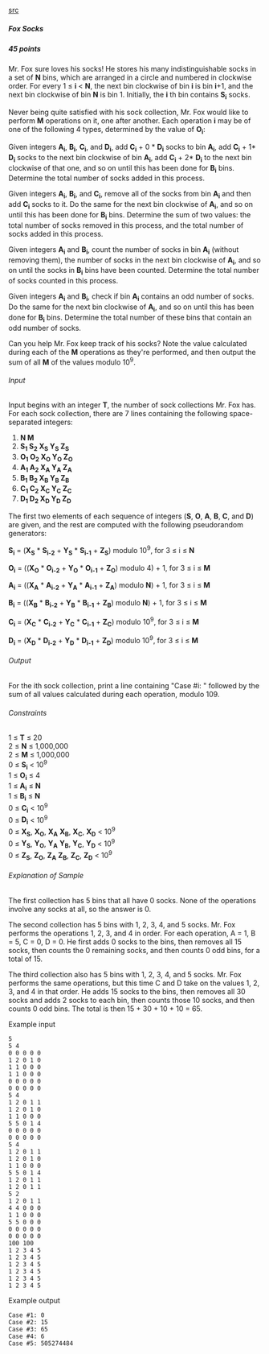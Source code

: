 [src](https://www.facebook.com/hackercup/problems.php?pid=1521672018093383&round=323882677799153)

##### Fox Socks

##### 45 points

Mr. Fox sure loves his socks! He stores his many indistinguishable socks in a set of **N** bins, which are arranged in a circle and numbered in clockwise order. For every 1 ≤ **i** < **N**, the next bin clockwise of bin **i** is bin **i**+1, and the next bin clockwise of bin **N** is bin 1. Initially, the **i** th bin contains **S<sub>i</sub>** socks.

Never being quite satisfied with his sock collection, Mr. Fox would like to perform **M** operations on it, one after another. Each operation **i** may be of one of the following 4 types, determined by the value of **O<sub>i</sub>**:

Given integers **A<sub>i</sub>**, **B<sub>i</sub>**, **C<sub>i</sub>**, and **D<sub>i</sub>**, add **C<sub>i</sub>** + 0 * **D<sub>i</sub>** socks to bin **A<sub>i</sub>**, add **C<sub>i</sub>** + 1* **D<sub>i</sub>** socks to the next bin clockwise of bin **A<sub>i</sub>**, add **C<sub>i</sub>** + 2* **D<sub>i</sub>** to the next bin clockwise of that one, and so on until this has been done for **B<sub>i</sub>** bins. Determine the total number of socks added in this process.

Given integers **A<sub>i</sub>**, **B<sub>i</sub>**, and **C<sub>i</sub>**, remove all of the socks from bin **A<sub>i</sub>** and then add **C<sub>i</sub>** socks to it. Do the same for the next bin clockwise of **A<sub>i</sub>**, and so on until this has been done for **B<sub>i</sub>** bins. Determine the sum of two values: the total number of socks removed in this process, and the total number of socks added in this process.

Given integers **A<sub>i</sub>** and **B<sub>i</sub>**, count the number of socks in bin **A<sub>i</sub>** (without removing them), the number of socks in the next bin clockwise of **A<sub>i</sub>**, and so on until the socks in **B<sub>i</sub>** bins have been counted. Determine the total number of socks counted in this process.

Given integers **A<sub>i</sub>** and **B<sub>i</sub>**, check if bin **A<sub>i</sub>** contains an odd number of socks. Do the same for the next bin clockwise of **A<sub>i</sub>**, and so on until this has been done for **B<sub>i</sub>** bins. Determine the total number of these bins that contain an odd number of socks.

Can you help Mr. Fox keep track of his socks? Note the value calculated during each of the **M** operations as they're performed, and then output the sum of all **M** of the values modulo 10<sup>9</sup>.

###### Input

Input begins with an integer **T**, the number of sock collections Mr. Fox has. For each sock collection, there are 7 lines containing the following space-separated integers:

1. **N M**
2. **S<sub>1</sub> S<sub>2</sub> X<sub>S</sub> Y<sub>S</sub> Z<sub>S</sub>**
3. **O<sub>1</sub> O<sub>2</sub> X<sub>O</sub> Y<sub>O</sub> Z<sub>O</sub>**
4. **A<sub>1</sub> A<sub>2</sub> X<sub>A</sub> Y<sub>A</sub> Z<sub>A</sub>**
5. **B<sub>1</sub> B<sub>2</sub> X<sub>B</sub> Y<sub>B</sub> Z<sub>B</sub>**
6. **C<sub>1</sub> C<sub>2</sub> X<sub>C</sub> Y<sub>C</sub> Z<sub>C</sub>**
7. **D<sub>1</sub> D<sub>2</sub> X<sub>D</sub> Y<sub>D</sub> Z<sub>D</sub>**

The first two elements of each sequence of integers (**S**, **O**, **A**, **B**, **C**, and **D**) are given, and the rest are computed with the following pseudorandom generators:

**S<sub>i</sub>** = (**X<sub>S</sub>** * **S<sub>i-2</sub>** + **Y<sub>S</sub>** * **S<sub>i-1</sub>** + **Z<sub>S</sub>**) modulo 10<sup>9</sup>, for 3 ≤ i ≤ **N**

**O<sub>i</sub>** = ((**X<sub>O</sub>** * **O<sub>i-2</sub>** + **Y<sub>O</sub>** * **O<sub>i-1</sub>** + **Z<sub>O</sub>**) modulo 4) + 1, for 3 ≤ i ≤ **M**

**A<sub>i</sub>** = ((**X<sub>A</sub>** * **A<sub>i-2</sub>** + **Y<sub>A</sub>** * **A<sub>i-1</sub>** + **Z<sub>A</sub>**) modulo **N**) + 1, for 3 ≤ i ≤ **M**

**B<sub>i</sub>** = ((**X<sub>B</sub>** * **B<sub>i-2</sub>** + **Y<sub>B</sub>** * **B<sub>i-1</sub>** + **Z<sub>B</sub>**) modulo **N**) + 1, for 3 ≤ i ≤ **M**

**C<sub>i</sub>** = (**X<sub>C</sub>** * **C<sub>i-2</sub>** + **Y<sub>C</sub>** * **C<sub>i-1</sub>** + **Z<sub>C</sub>**) modulo 10<sup>9</sup>, for 3 ≤ i ≤ **M**

**D<sub>i</sub>** = (**X<sub>D</sub>** * **D<sub>i-2</sub>** + **Y<sub>D</sub>** * **D<sub>i-1</sub>** + **Z<sub>D</sub>**) modulo 10<sup>9</sup>, for 3 ≤ i ≤ **M**

###### Output

For the ith sock collection, print a line containing "Case #i: " followed by the sum of all values calculated during each operation, modulo 109.

###### Constraints

1 ≤ **T** ≤ 20 <br>
2 ≤ **N** ≤ 1,000,000 <br>
2 ≤ **M** ≤ 1,000,000 <br>
0 ≤ **S<sub>i</sub>** &lt; 10<sup>9</sup> <br>
1 ≤ **O<sub>i</sub>** ≤ 4 <br>
1 ≤ **A<sub>i</sub>** ≤ **N** <br>
1 ≤ **B<sub>i</sub>** ≤ **N** <br>
0 ≤ **C<sub>i</sub>** &lt; 10<sup>9</sup> <br>
0 ≤ **D<sub>i</sub>** &lt; 10<sup>9</sup> <br>
0 ≤ **X<sub>S</sub>**, **X<sub>O</sub>**, **X<sub>A</sub>** **X<sub>B</sub>**, **X<sub>C</sub>**, **X<sub>D</sub>** &lt; 10<sup>9</sup> <br>
0 ≤ **Y<sub>S</sub>**, **Y<sub>O</sub>**, **Y<sub>A</sub>** **Y<sub>B</sub>**, **Y<sub>C</sub>**, **Y<sub>D</sub>** &lt; 10<sup>9</sup> <br>
0 ≤ **Z<sub>S</sub>**, **Z<sub>O</sub>**, **Z<sub>A</sub>** **Z<sub>B</sub>**, **Z<sub>C</sub>**, **Z<sub>D</sub>** &lt; 10<sup>9</sup> <br>

###### Explanation of Sample

The first collection has 5 bins that all have 0 socks. None of the operations involve any socks at all, so the answer is 0.

The second collection has 5 bins with 1, 2, 3, 4, and 5 socks. Mr. Fox performs the operations 1, 2, 3, and 4 in order. For each operation, A = 1, B = 5, C = 0, D = 0. He first adds 0 socks to the bins, then removes all 15 socks, then counts the 0 remaining socks, and then counts 0 odd bins, for a total of 15.

The third collection also has 5 bins with 1, 2, 3, 4, and 5 socks. Mr. Fox performs the same operations, but this time C and D take on the values 1, 2, 3, and 4 in that order. He adds 15 socks to the bins, then removes all 30 socks and adds 2 socks to each bin, then counts those 10 socks, and then counts 0 odd bins. The total is then 15 + 30 + 10 + 10 = 65.

Example input

```
5
5 4
0 0 0 0 0
1 2 0 1 0
1 1 0 0 0
1 1 0 0 0
0 0 0 0 0
0 0 0 0 0
5 4
1 2 0 1 1
1 2 0 1 0
1 1 0 0 0
5 5 0 1 4
0 0 0 0 0
0 0 0 0 0
5 4
1 2 0 1 1
1 2 0 1 0
1 1 0 0 0
5 5 0 1 4
1 2 0 1 1
1 2 0 1 1
5 2
1 2 0 1 1
4 4 0 0 0
1 1 0 0 0
5 5 0 0 0
0 0 0 0 0
0 0 0 0 0
100 100
1 2 3 4 5
1 2 3 4 5
1 2 3 4 5
1 2 3 4 5
1 2 3 4 5
1 2 3 4 5
```

Example output

```
Case #1: 0
Case #2: 15
Case #3: 65
Case #4: 6
Case #5: 505274484
```
